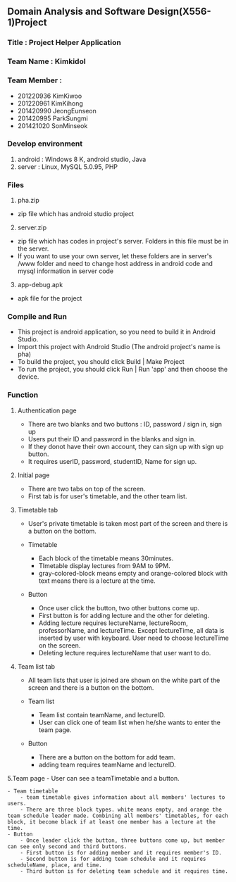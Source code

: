 ## Domain Analysis and Software Design(X556-1)Project

### Title : Project Helper Application

### Team Name : Kimkidol

### Team Member : 
+ 201220936 KimKiwoo
+ 201220961 KimKihong
+ 201420990 JeongEunseon
+ 201420995 ParkSungmi
+ 201421020 SonMinseok


### Develop environment
1. android : Windows 8 K, android studio, Java
2. server : Linux, MySQL 5.0.95, PHP


### Files
1. pha.zip
  + zip file which has android studio project

2. server.zip
  + zip file which has codes in project's server. Folders in this file must be in the server.
  + If you want to use your own server, let these folders are in server's /www folder and need to change host address in android code and mysql information in server code

3. app-debug.apk
  + apk file for the project


### Compile and Run
+ This project is android application, so you need to build it in Android Studio. 
+ Import this project with Android Studio (The android project's name is pha)
+ To build the project, you should click Build | Make Project
+ To run the project, you should click Run | Run 'app' and then choose the device.


### Function
1. Authentication page
	- There are two blanks and two buttons : ID, password / sign in, sign up
	- Users put their ID and password in the blanks and sign in.
	- If they donot have their own account, they can sign up with sign up button.
	- It requires userID, password, studentID, Name for sign up.

2. Initial page
	- There are two tabs on top of the screen.
	- First tab is for user's timetable, and the other team list.

3. Timetable tab
	- User's private timetable is taken most part of the screen and there is a button on the bottom.
	
	- Timetable
		- Each block of the timetable means 30minutes.
		- TImetable display lectures from 9AM to 9PM.
		- gray-colored-block means empty and orange-colored block with text means there is a lecture at the time.
	- Button
		- Once user click the button, two other buttons come up.
		- First button is for adding lecture and the other for deleting.
		- Adding lecture requires lectureName, lectureRoom, professorName, and lectureTime. Except lectureTime, all data is inserted by user with keyboard. User need to choose lectureTime on the screen.
		- Deleting lecture requires lectureName that user want to do.

4. Team list tab
	- All team lists that user is joined are shown on the white part of the screen and there is a button on the bottom.

	- Team list
		- Team list contain teamName, and lectureID.
		- User can click one of team list when he/she wants to enter the team page.
	- Button
		- There are a button on the bottom for add team.
		- adding team requires teamName and lectureID.

5.Team page
	- User can see a teamTimetable and a button.
	
	- Team timetable
		- team timetable gives information about all members' lectures to users.
		- There are three block types. white means empty, and orange the team schedule leader made. Combining all members' timetables, for each block, it become black if at least one member has a lecture at the time.
	- Button
		- Once leader click the button, three buttons come up, but member can see only second and third buttons.
		- First button is for adding member and it requires member's ID.
		- Second button is for adding team schedule and it requires scheduleName, place, and time.
		- Third button is for deleting team schedule and it requires time.
